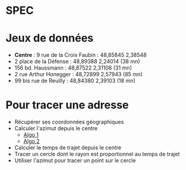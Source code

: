 SPEC
====

# Jeux de données 

- **Centre** : 9 rue de la Croix Faubin : 48,85845 2,38548
- 2 place de la Défense : 48,89388 2,24014 (38 mn)
- 156 bd. Haussmann : 48,87522 2,31108 (31 mn)
- 2 rue Arthur Honegger : 48,72899 2,57943 (85 mn)
- 99 bis rue de Reuilly : 48,84380 2,39103 (18 mn)

# Pour tracer une adresse

- Récupérer ses coordonnées géographiques
- Calculer l'azimut depuis le centre
	- [Algo 1](http://williams.best.vwh.net/avform.htm#Crs)
	- [Algo 2](http://www.movable-type.co.uk/scripts/latlong.html)
- Calculer le temps de trajet depuis le centre
- Tracer un cercle dont le rayon est proportionnel au temps de trajet
- Utiliser l'azimut pour tracer un point sur le cercle
